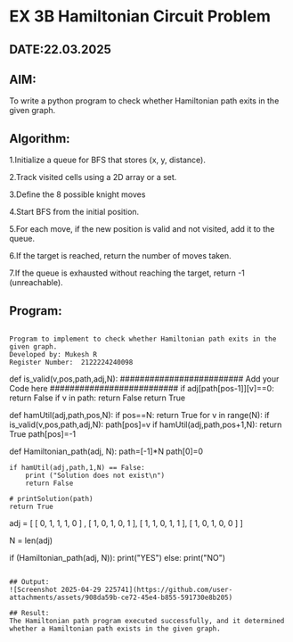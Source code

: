# EX 3B Hamiltonian Circuit Problem
## DATE:22.03.2025
## AIM:
To write a python program to check whether Hamiltonian path exits in the given graph.

## Algorithm:

1.Initialize a queue for BFS that stores (x, y, distance).

2.Track visited cells using a 2D array or a set.

3.Define the 8 possible knight moves

4.Start BFS from the initial position.

5.For each move, if the new position is valid and not visited, add it to the queue.

6.If the target is reached, return the number of moves taken.

7.If the queue is exhausted without reaching the target, return -1 (unreachable).


## Program:
```

Program to implement to check whether Hamiltonian path exits in the given graph.
Developed by: Mukesh R
Register Number:  2122224240098
```
def is_valid(v,pos,path,adj,N):
    ######################### Add your Code here ##########################
    if adj[path[pos-1]][v]==0:
        return False
    if v in path:
        return False
    return True
    
def hamUtil(adj,path,pos,N):
    if pos==N:
        return True
    for v in range(N):
        if is_valid(v,pos,path,adj,N):
            path[pos]=v
            if hamUtil(adj,path,pos+1,N):
                return True
            path[pos]=-1
            
def Hamiltonian_path(adj, N):
    path=[-1]*N
    path[0]=0

    if hamUtil(adj,path,1,N) == False:
        print ("Solution does not exist\n")
        return False

    # printSolution(path)
    return True
    
adj = [ [ 0, 1, 1, 1, 0 ] ,
        [ 1, 0, 1, 0, 1 ],
        [ 1, 1, 0, 1, 1 ],
        [ 1, 0, 1, 0, 0 ] ]
 
N = len(adj)
 
if (Hamiltonian_path(adj, N)):
    print("YES")
else:
    print("NO")
```

## Output:
![Screenshot 2025-04-29 225741](https://github.com/user-attachments/assets/908da59b-ce72-45e4-b855-591730e8b205)

## Result:
The Hamiltonian path program executed successfully, and it determined whether a Hamiltonian path exists in the given graph.

